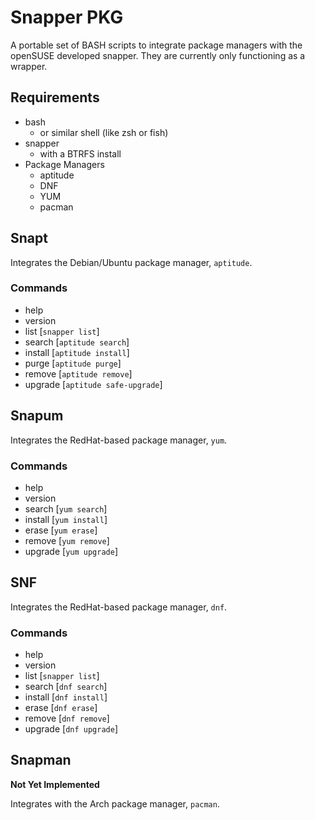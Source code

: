 # Snapper PKG
A portable set of BASH scripts to integrate package managers with the openSUSE developed snapper. They are currently only functioning as a wrapper.

## Requirements
* bash
	* or similar shell (like zsh or fish)
* snapper
	* with a BTRFS install
* Package Managers
	* aptitude
	* DNF
	* YUM
	* pacman


## Snapt
Integrates the Debian/Ubuntu package manager, `aptitude`.
### Commands
* help
* version
* list [`snapper list`]
* search [`aptitude search`]
* install [`aptitude install`]
* purge [`aptitude purge`]
* remove [`aptitude remove`]
* upgrade [`aptitude safe-upgrade`]

## Snapum
Integrates the RedHat-based package manager, `yum`.
### Commands
* help
* version
* search [`yum search`]
* install [`yum install`]
* erase [`yum erase`]
* remove [`yum remove`]
* upgrade [`yum upgrade`]

## SNF
Integrates the RedHat-based package manager, `dnf`.
### Commands
* help
* version
* list [`snapper list`]
* search [`dnf search`]
* install [`dnf install`]
* erase [`dnf erase`]
* remove [`dnf remove`]
* upgrade [`dnf upgrade`]

## Snapman
<strong>Not Yet Implemented</strong>

Integrates with the Arch package manager, `pacman`.
